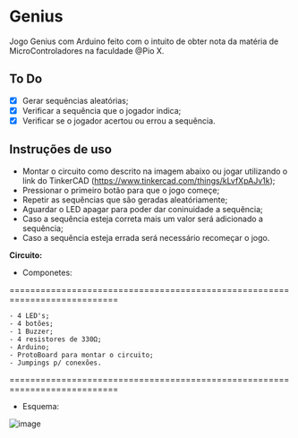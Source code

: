 # Genius
Jogo Genius com Arduino feito com o intuito de obter nota da matéria de MicroControladores na faculdade @Pio X.

## To Do

- [X] Gerar sequências aleatórias;
- [X] Verificar a sequência que o jogador indica;
- [X] Verificar se o jogador acertou ou errou a sequência.

## Instruções de uso

- Montar o circuito como descrito na imagem abaixo ou jogar utilizando o link do TinkerCAD (https://www.tinkercad.com/things/kLvfXpAJv1k);
- Pressionar o primeiro botão para que o jogo começe;
- Repetir as sequências que são geradas aleatóriamente;
- Aguardar o LED apagar para poder dar coninuidade a sequência;
- Caso a sequência esteja correta mais um valor será adicionado a sequência;
- Caso a sequência esteja errada será necessário recomeçar o jogo.


**Circuito:**

- Componetes:

===========================================================================
```
- 4 LED's;
- 4 botões;
- 1 Buzzer;
- 4 resistores de 330Ω;
- Arduino;
- ProtoBoard para montar o circuito;
- Jumpings p/ conexões.
```
===========================================================================

- Esquema:

![image](https://user-images.githubusercontent.com/83181634/146466803-149cbdaa-7e9d-47a0-a8fd-c1099e10f880.png)
